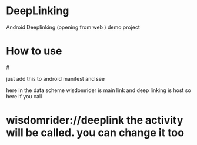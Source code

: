 # DeepLinking
Android Deeplinking (opening from web ) demo project 



# How to use 



  <intent-filter android:label="Deep Linking">
                <action android:name="android.intent.action.VIEW" />
                <category android:name="android.intent.category.DEFAULT" />
                <category android:name="android.intent.category.BROWSABLE" />
                # <data android:scheme="wisdomrider"
                    android:host="deeplink" />
            </intent-filter>





just add this to android manifest and see

here in the data scheme wisdomrider is main link and deep linking is host so here if you call
# wisdomrider://deeplink the activity will be called. you can change it too

